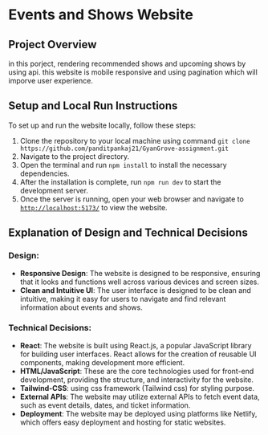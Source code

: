 # Events and Shows Website

## Project Overview
in this porject, rendering recommended shows and upcoming shows by using api. this website is mobile responsive and using pagination which will imporve user experience. 

## Setup and Local Run Instructions
To set up and run the website locally, follow these steps:
1. Clone the repository to your local machine using command
   ``` git clone https://github.com/panditpankaj21/GyanGrove-assignment.git ```
3. Navigate to the project directory.
4. Open the terminal and run `npm install` to install the necessary dependencies.
5. After the installation is complete, run `npm run dev` to start the development server.
6. Once the server is running, open your web browser and navigate to [`http://localhost:5173/`](http://localhost:5173/) to view the website.

## Explanation of Design and Technical Decisions
### Design:
- **Responsive Design**: The website is designed to be responsive, ensuring that it looks and functions well across various devices and screen sizes.
- **Clean and Intuitive UI**: The user interface is designed to be clean and intuitive, making it easy for users to navigate and find relevant information about events and shows.
  
### Technical Decisions:
- **React**: The website is built using React.js, a popular JavaScript library for building user interfaces. React allows for the creation of reusable UI components, making development more efficient.
- **HTML/JavaScript**: These are the core technologies used for front-end development, providing the structure, and interactivity for the website.
- **Tailwind-CSS**: using css framework (Tailwind css) for styling purpose.
- **External APIs**: The website may utilize external APIs to fetch event data, such as event details, dates, and ticket information.
- **Deployment**: The website may be deployed using platforms like Netlify, which offers easy deployment and hosting for static websites.

